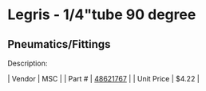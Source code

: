 # Legris - 1/4"tube 90 degree
## Pneumatics/Fittings
Description: 	 

| Vendor | MSC | 
| Part # | [48621767](http://www.mscdirect.com/) | 
| Unit Price | $4.22 | 
